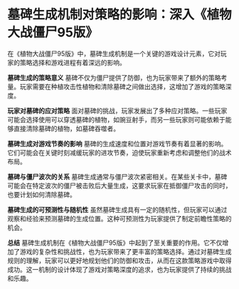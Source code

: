 # 墓碑生成机制对策略的影响：深入《植物大战僵尸95版》

在《植物大战僵尸95版》中，墓碑生成机制是一个关键的游戏设计元素，它对玩家的策略选择和游戏进程有着深远的影响。

**墓碑生成的策略意义**
墓碑不仅为僵尸提供了防御，也为玩家带来了额外的策略考量。玩家需要在种植攻击性植物和清除墓碑之间做出选择，这增加了游戏的策略深度。

**玩家对墓碑的应对策略**
面对墓碑的挑战，玩家发展出了多种应对策略。一些玩家可能会选择使用可以穿透墓碑的植物，如豌豆射手，而另一些玩家则可能依赖于能够直接清除墓碑的植物，如墓碑吞噬者。

**墓碑生成对游戏节奏的影响**
墓碑的生成速度和位置对游戏节奏有着显著的影响。它们可能会在关键时刻减缓玩家的进攻节奏，迫使玩家重新考虑和调整他们的战术布局。

**墓碑与僵尸波次的关系**
墓碑生成通常与僵尸波次紧密相关。在某些关卡中，墓碑可能会在特定波次的僵尸被击败后大量生成，这要求玩家在抵御僵尸攻击的同时，也要计划如何清除墓碑。

**墓碑生成的可预测性与随机性**
虽然墓碑生成具有一定的随机性，但玩家可以通过观察和经验来预测墓碑的生成位置。这种可预测性为玩家提供了制定前瞻性策略的机会。

**总结**
墓碑生成机制在《植物大战僵尸95版》中起到了至关重要的作用。它不仅增加了游戏的复杂性和挑战性，也为玩家带来了更丰富的策略选择。通过对墓碑生成规则的理解，玩家可以更好地规划他们的防御和攻击，从而在这款策略游戏中取得成功。这一机制的设计体现了游戏对策略深度的追求，也为玩家提供了持续的挑战和乐趣。